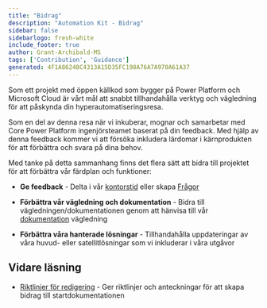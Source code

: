 ```yaml
---
title: "Bidrag"
description: "Automation Kit - Bidrag"
sidebar: false
sidebarlogo: fresh-white
include_footer: true
author: Grant-Archibald-MS
tags: ['Contribution', 'Guidance']
generated: 4F1A86248C4313A15D35FC198A76A7A970A61A37
---
```


Som ett projekt med öppen källkod som bygger på Power Platform och Microsoft Cloud är vårt mål att snabbt tillhandahålla verktyg och vägledning för att påskynda din hyperautomatiseringsresa.

Som en del av denna resa när vi inkuberar, mognar och samarbetar med Core Power Platform ingenjörsteamet baserat på din feedback. Med hjälp av denna feedback kommer vi att försöka inkludera lärdomar i kärnprodukten för att förbättra och svara på dina behov.

Med tanke på detta sammanhang finns det flera sätt att bidra till projektet för att förbättra vår färdplan och funktioner:

- **Ge feedback** - Delta i vår [kontorstid](/sv/office-hours) eller skapa [Frågor](/sv/contribution/feedback)

- **Förbättra vår vägledning och dokumentation** - Bidra till vägledningen/dokumentationen genom att hänvisa till vår [dokumentation](/sv/contribution/documentation) vägledning

- **Förbättra våra hanterade lösningar** - Tillhandahålla uppdateringar av våra huvud- eller satellitlösningar som vi inkluderar i våra utgåvor

## Vidare läsning

- [Riktlinjer för redigering](/sv/contribution/authoring) - Ger riktlinjer och anteckningar för att skapa bidrag till startdokumentationen
